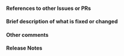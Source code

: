<!--
Thank you so much for your PR!  To help us review your contribution, please
consider the following points:

- Your title above should be a short description of what was changed. Do not
  include the issue number in the title.

- Development information is available at
  https://github.com/sympy/sympy/wiki/Development-workflow.

- Do not create the PR out of master, but out of a separate branch.

- Try to keep the number of commits to a minimum. Use rebase and
  force pushing in git to avoid adding unnecessary commits.

- If this is your first commit, see:
  https://github.com/sympy/sympy/wiki/Development-workflow#add-your-name-and-email-address-to-the-mailmap-file

- If you are contributing fixes to docstrings, please pay attention to
  https://docs.sympy.org/dev/guides/contributing/documentation-style-guide.html.
  In particular, note the difference between using single backquotes,
  double backquotes, and asterisks in the markup.

- Please include tests of any new feature or bug fix. The code in the tests
  should not execute correctly in a version of SymPy without your code.

Note that all reviewing is done an a volunteer basis, so it can sometimes take
time before you get feedback. If you have not heard back in two weeks, feel
free to ping @sympy/developers-with-push-access-to-everything
Do not ping individual persons to get a review, nor request reviews.
Also note that any reviewer will be notified of changes in your PR, so there
is no need to ping after a change.
-->

#### References to other Issues or PRs
<!-- If this pull request fixes an issue, write "Fixes #NNNN" in that exact
format, e.g. "Fixes #1234" (see https://tinyurl.com/auto-closing for more
information). Also, please write a comment on that issue linking back to this
pull request once it is open. -->


#### Brief description of what is fixed or changed


#### Other comments


#### Release Notes

<!-- Write the release notes for this release below between the BEGIN and END
statements. The basic format is a bulleted list with the name of the subpackage
and the release note for this PR. For example:

* solvers
  * Added a new solver for logarithmic equations.

* functions
  * Fixed a bug with log of integers. Formerly, `log(-x)` incorrectly gave `-log(x)`.

* physics.units
  * Corrected a semantical error in the conversion between volt and statvolt which
    reported the volt as being larger than the statvolt.

or if no release note(s) should be included use:

NO ENTRY

See https://github.com/sympy/sympy/wiki/Writing-Release-Notes for more
information on how to write release notes. The bot will check your release
notes automatically to see if they are formatted correctly. -->

<!-- BEGIN RELEASE NOTES -->

<!-- END RELEASE NOTES -->
